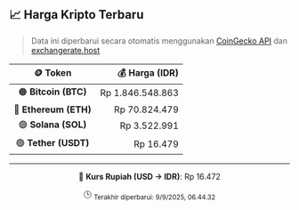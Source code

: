

<!-- HARGA_KRIPTO -->
## 📈 Harga Kripto Terbaru

> Data ini diperbarui secara otomatis menggunakan [CoinGecko API](https://www.coingecko.com/) dan [exchangerate.host](https://exchangerate.host/)

<div align="center">

| 🪙 Token | 💰 Harga (IDR) |
|:------:|---------------:|
| 🟠 **Bitcoin (BTC)**   | Rp 1.846.548.863 |
| 🔵 **Ethereum (ETH)**  | Rp 70.824.479 |
| 🟣 **Solana (SOL)**    | Rp 3.522.991 |
| 🟢 **Tether (USDT)**   | Rp 16.479 |

---

💱 **Kurs Rupiah (USD → IDR)**: Rp 16.472

🕒 <sub>Terakhir diperbarui: 9/9/2025, 06.44.32</sub>

</div>
<!-- /HARGA_KRIPTO -->